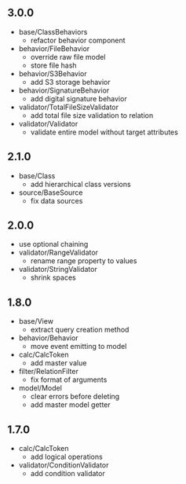 ## 3.0.0

* base/ClassBehaviors
    - refactor behavior component
* behavior/FileBehavior
    - override raw file model
    - store file hash     
* behavior/S3Behavior
    - add S3 storage behavior
* behavior/SignatureBehavior
    - add digital signature behavior        
* validator/TotalFileSizeValidator
    - add total file size validation to relation
* validator/Validator
    - validate entire model without target attributes

## 2.1.0

* base/Class
    - add hierarchical class versions
* source/BaseSource
    - fix data sources   

## 2.0.0

* use optional chaining
* validator/RangeValidator
    - rename range property to values
* validator/StringValidator
    - shrink spaces

## 1.8.0

* base/View
    - extract query creation method
* behavior/Behavior
    - move event emitting to model    
* calc/CalcToken
    - add master value
* filter/RelationFilter
    - fix format of arguments
* model/Model
    - clear errors before deleting 
    - add master model getter

## 1.7.0

* calc/CalcToken
    - add logical operations
* validator/ConditionValidator
    - add condition validator